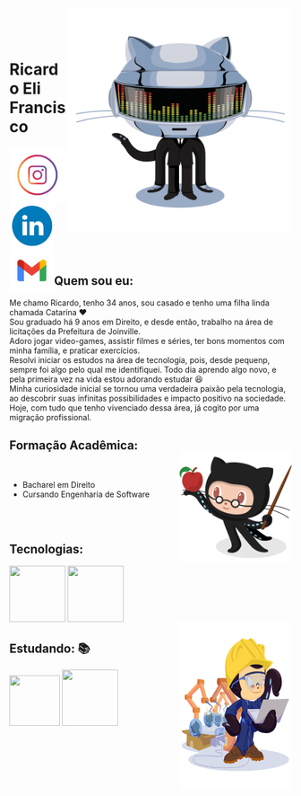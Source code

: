 <img align="right" width="400px" style="margin-top:-20px" src="/imgs/daftpunktocat-thomas.gif" width="200" height="400"/> </div>

</br>
</br>

<div dsplay="inline-block">
 
 <h1 align="left">Ricardo Eli Francisco</h1>
 <a href="https://www.instagram.com/ricardoelif">
    <img align="left" width="100px" src="/imgs/instagram.png" alt="instagram" style="vertical-align:top;">
  
  <a href="https://www.linkedin.com/in/ricardoelif">
    <img width="80px" src="/imgs/linkedin.png" alt="linkedin" style="vertical-align:top;">
  
 <a href = "mailto:contato@ricardoelca">
    <img align="left" width="80px" src="/imgs/email.png" alt="instagram" style="vertical-align:top;">
   </a>
</div>

</br>

 
## Quem sou eu:

Me chamo Ricardo, tenho 34 anos, sou casado e tenho uma filha linda chamada Catarina :heart: </br> 
Sou graduado há 9 anos em Direito, e desde então, trabalho na área de licitações da Prefeitura de Joinville. </br>
Adoro jogar video-games, assistir filmes e séries, ter bons momentos com minha família, e praticar exercícios. </br>
Resolvi iniciar os estudos na área de tecnologia, pois, desde pequenp, sempre foi algo pelo qual me identifiquei. Todo dia aprendo algo novo, e pela primeira vez na vida estou adorando estudar :laughing: </br>
Minha curiosidade inicial se tornou uma verdadeira paixão pela tecnologia, ao descobrir suas infinitas possibilidades e impacto positivo na sociedade. Hoje, com tudo que tenho vivenciado dessa área, já cogito  por uma migração profissional. 

## Formação Acadêmica:
<img align="right" width="200px" style="margin-top:-20px" src="/imgs/estudioso.png" width="50" height="200"/> </div>
</br>
* Bacharel em Direito
* Cursando Engenharia de Software
</br>
</br>


<div dsplay="inline-block">
 
## Tecnologias: 

<img src="https://cdn.jsdelivr.net/gh/devicons/devicon/icons/html5/html5-original-wordmark.svg" width="100" height="100"/> <img src="https://cdn.jsdelivr.net/gh/devicons/devicon/icons/css3/css3-original-wordmark.svg" width="100" height="100"/> 

<img align="right" width="200px" style="margin-top:-20px" src="/imgs/trabalhador.png" width="100" height="300"/> </div>


## Estudando: :books: 

<img src="https://cdn.jsdelivr.net/gh/devicons/devicon/icons/javascript/javascript-original.svg" width="90" height="90"/> <img src="https://cdn.jsdelivr.net/gh/devicons/devicon/icons/python/python-original-wordmark.svg" width="100" height="100"/>

</div>
